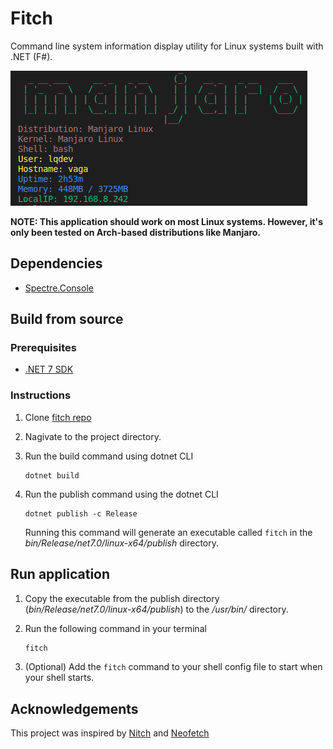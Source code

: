 # Fitch

Command line system information display utility for Linux systems built with .NET (F#).

![Fitch CLI Tool](./images/fitch-display.png)

**NOTE: This application should work on most Linux systems. However, it's only been tested on Arch-based distributions like Manjaro.**

## Dependencies

- [Spectre.Console](https://spectreconsole.net/)

## Build from source

### Prerequisites

- [.NET 7 SDK](https://dotnet.microsoft.com/download/dotnet/7.0) 

### Instructions

1. Clone [fitch repo](http://www.luisquintanilla.me/github/fitch)
1. Nagivate to the project directory.
1. Run the build command using dotnet CLI

    ```dotnetcli
    dotnet build
    ```

1. Run the publish command using the dotnet CLI

    ```dotnetcli
    dotnet publish -c Release
    ```

    Running this command will generate an executable called `fitch` in the *bin/Release/net7.0/linux-x64/publish* directory.


## Run application

1. Copy the executable from the publish directory (*bin/Release/net7.0/linux-x64/publish*) to the */usr/bin/* directory.
1. Run the following command in your terminal

    ```bash
    fitch
    ```

1. (Optional) Add the `fitch` command to your shell config file to start when your shell starts. 

## Acknowledgements

This project was inspired by [Nitch](https://github.com/unxsh/nitch) and [Neofetch](https://github.com/dylanaraps/neofetch)